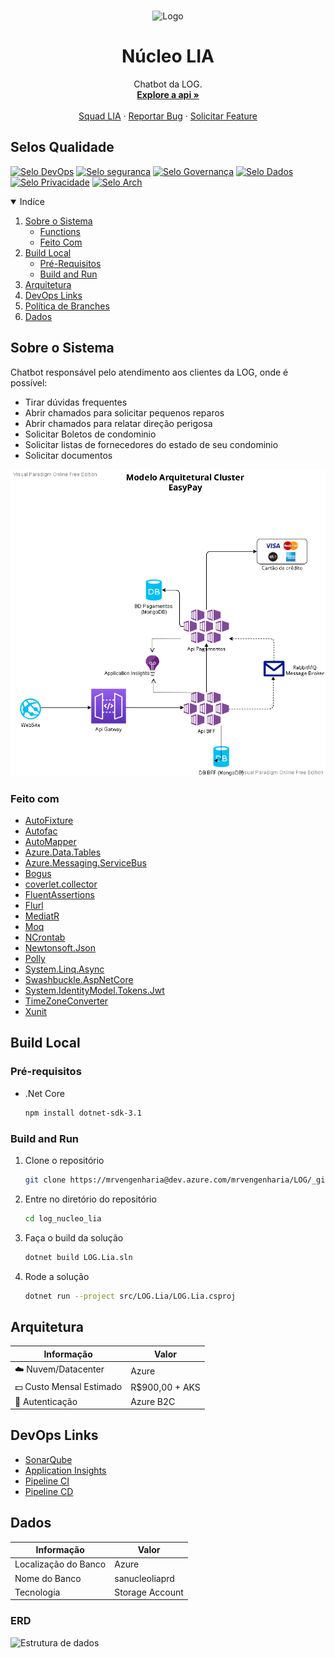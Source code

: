<!-- PROJECT SHIELDS -->
<!--
*** I'm using markdown "reference style" links for readability.
*** Reference links are enclosed in brackets [ ] instead of parentheses ( ).
*** See the bottom of this document for the declaration of the reference variables
*** for contributors-url, forks-url, etc. This is an optional, concise syntax you may use.
*** https://www.markdownguide.org/basic-syntax/#reference-style-links
-->

<!-- PROJECT LOGO -->
<br />
<p align="center">
  <img src="https://ri.logcp.com.br/wp-content/themes/mziq_log_2021_ri/img/logo.png" alt="Logo" width="auto" height="80">

  <h1 align="center">Núcleo LIA</h1>

  <p align="center">
    Chatbot da LOG.
    <br />
    <a href="https://apiqas.logcp.com.br/v1.0/lia/nucleo/swagger"><strong>Explore a api »</strong></a>
    <br />
    <br />
    <a href="https://mrvengenharia.visualstudio.com/Arquitetura/_wiki/wikis/Arquitetura.wiki/4053/Squad-LIA">Squad LIA</a>
    ·
    <a href="https://dev.azure.com/mrvengenharia/LOG/_backlogs/backlog/Squad%20LOGCP%20Chatbot/Stories">Reportar Bug</a>
    ·
    <a href="https://dev.azure.com/mrvengenharia/LOG/_backlogs/backlog/Squad%20LOGCP%20Chatbot/Stories">Solicitar Feature</a>
  </p>

## Selos Qualidade
[![Selo DevOps][DevOps]][url] [![Selo seguranca][seguranca]][url] [![Selo Governança][governanca]][url] [![Selo Dados][dados]][url] [![Selo Privacidade][privacidade]][url] [![Selo Arch][arch]][url]

<!-- TABLE OF CONTENTS -->
<details open="open">
  <summary>Indíce</summary>
  <ol>
    <li>
      <a href="#sobre-o-sistema">Sobre o Sistema</a>
      <ul>
        <li><a href="#functions">Functions</a></li>
        <li><a href="#feito-com">Feito Com</a></li>
      </ul>
    </li>
    <li>
      <a href="#build-local">Build Local</a>
      <ul>
        <li><a href="#pré-requisitos">Pré-Requisitos</a></li>
        <li><a href="#build-and-run">Build and Run</a></li>
      </ul>
    </li>
    <li><a href="#arquitetura">Arquitetura</a></li>
    <li><a href="#devops-links">DevOps Links</a></li>
    <li><a href="#política-de-branches">Política de Branches</a></li>
    <li><a href="#dados">Dados</a></li>
  </ol>
</details>



<!-- ABOUT THE PROJECT -->
## Sobre o Sistema

Chatbot responsável pelo atendimento aos clientes da LOG, onde é possível:
* Tirar dúvidas frequentes
* Abrir chamados para solicitar pequenos reparos
* Abrir chamados para relatar direção perigosa
* Solicitar Boletos de condominio
* Solicitar listas de fornecedores do estado de seu condominio
* Solicitar documentos

![Big Picture](/docs/big_picture/big_picture.png)

### Feito com

* [AutoFixture](https://github.com/AutoFixture/AutoFixture)
* [Autofac](https://autofac.org/)
* [AutoMapper](https://automapper.org/)
* [Azure.Data.Tables](https://github.com/Azure/azure-sdk-for-net)
* [Azure.Messaging.ServiceBus](https://github.com/Azure/azure-sdk-for-net)
* [Bogus](https://github.com/bchavez/Bogus)
* [coverlet.collector](https://github.com/coverlet-coverage/coverlet)
* [FluentAssertions](https://github.com/fluentassertions/fluentassertions)
* [Flurl](https://www.nuget.org/packages/Flurl.Http)
* [MediatR](https://github.com/jbogard/MediatR)
* [Moq](https://github.com/moq/moq4)
* [NCrontab](https://www.nuget.org/packages/NCrontab.Signed)
* [Newtonsoft.Json](https://www.newtonsoft.com/json)
* [Polly](https://www.nuget.org/packages/Polly)
* [System.Linq.Async](https://github.com/dotnet/reactive)
* [Swashbuckle.AspNetCore](https://github.com/domaindrivendev/Swashbuckle.AspNetCore)
* [System.IdentityModel.Tokens.Jwt](https://www.nuget.org/packages/System.IdentityModel.Tokens.Jwt)
* [TimeZoneConverter](https://www.nuget.org/packages/TimeZoneConverter)
* [Xunit](https://xunit.net/)

## Build Local

### Pré-requisitos

* .Net Core
  ```sh
  npm install dotnet-sdk-3.1
  ```

### Build and Run
1. Clone o repositório
   ```sh
   git clone https://mrvengenharia@dev.azure.com/mrvengenharia/LOG/_git/log_nucleo_lia
   ```
2. Entre no diretório do repositório
   ```sh
   cd log_nucleo_lia
   ```
3. Faça o build da solução
   ```sh
   dotnet build LOG.Lia.sln
   ```
4. Rode a solução
   ```sh
   dotnet run --project src/LOG.Lia/LOG.Lia.csproj
   ```
## Arquitetura

| Informação |Valor  |
|--|--|
| ☁️ Nuvem/Datacenter |Azure  |
| 💵 Custo Mensal Estimado | R$900,00 + AKS  |
| 🔑 Autenticação | Azure B2C |
<!-- ACKNOWLEDGEMENTS -->
## DevOps Links
* [SonarQube](https://sonarcloud.io/summary/new_code?id=mrvengenharia_log_nucleo_lia)
* [Application Insights](https://portal.azure.com/#@mrvengenhariasa.onmicrosoft.com/resource/subscriptions/cd3e43e8-6d91-451c-963c-0bae7a664788/resourceGroups/RSG-LOG-INTEGRACAOWHATSAPP-PRD/providers/Microsoft.Insights/components/ainucleoliaprd/overview)
* [Pipeline CI](https://dev.azure.com/mrvengenharia/LOG/_build?definitionId=1562)
* [Pipeline CD](https://dev.azure.com/mrvengenharia/LOG/_build?definitionId=1570)

## Dados

| Informação |Valor  |
|--|--|
| Localização do Banco |Azure  |
| Nome do Banco |sanucleoliaprd  |
| Tecnologia |Storage Account  |


### ERD
![Estrutura de dados](/docs/erd/diagrama_erd.png)

<!-- MARKDOWN LINKS & IMAGES -->
<!-- https://www.markdownguide.org/basic-syntax/#reference-style-links -->
[url]:https://mrvengenhariasa.sharepoint.com/:x:/s/ArquiteturaMRV/ER0QaKRLbsBMoJe3qRUfTXgBJZWvbUdBmlQkhmScZ_4H1w?e=VnIaeb

[DevOps]: https://arquiteturamrv.azurewebsites.net/api/ObterSelos?selo=devops&style=true&projeto=nucleolia
[seguranca]: https://arquiteturamrv.azurewebsites.net/api/ObterSelos?selo=seguranca&style=true&projeto=nucleolia
[governanca]:https://arquiteturamrv.azurewebsites.net/api/ObterSelos?selo=governanca&style=true&projeto=nucleolia
[dados]: https://arquiteturamrv.azurewebsites.net/api/ObterSelos?selo=dados&style=true&projeto=nucleolia
[privacidade]: https://arquiteturamrv.azurewebsites.net/api/ObterSelos?selo=privacidade&style=true&projeto=nucleolia
[arch]: https://arquiteturamrv.azurewebsites.net/api/ObterSelos?selo=arquitetura&style=true&projeto=nucleolia
